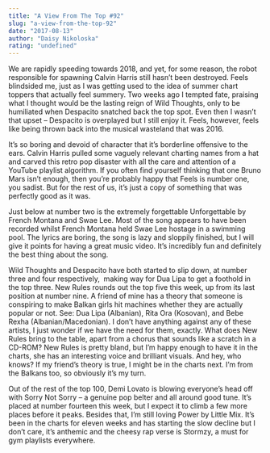 ```yaml
---
title: "A View From The Top #92"
slug: "a-view-from-the-top-92"
date: "2017-08-13"
author: "Daisy Nikoloska"
rating: "undefined"
---
```


We are rapidly speeding towards 2018, and yet, for some reason, the robot responsible for spawning Calvin Harris still hasn’t been destroyed. Feels blindsided me, just as I was getting used to the idea of summer chart toppers that actually feel summery. Two weeks ago I tempted fate, praising what I thought would be the lasting reign of Wild Thoughts, only to be humiliated when Despacito snatched back the top spot. Even then I wasn’t that upset – Despacito is overplayed but I still enjoy it. Feels, however, feels like being thrown back into the musical wasteland that was 2016.

It’s so boring and devoid of character that it’s borderline offensive to the ears. Calvin Harris pulled some vaguely relevant charting names from a hat and carved this retro pop disaster with all the care and attention of a YouTube playlist algorithm. If you often find yourself thinking that one Bruno Mars isn’t enough, then you’re probably happy that Feels is number one, you sadist. But for the rest of us, it’s just a copy of something that was perfectly good as it was.

Just below at number two is the extremely forgettable Unforgettable by French Montana and Swae Lee. Most of the song appears to have been recorded whilst French Montana held Swae Lee hostage in a swimming pool. The lyrics are boring, the song is lazy and sloppily finished, but I will give it points for having a great music video. It’s incredibly fun and definitely the best thing about the song.

Wild Thoughts and Despacito have both started to slip down, at number three and four respectively,  making way for Dua Lipa to get a foothold in the top three. New Rules rounds out the top five this week, up from its last position at number nine. A friend of mine has a theory that someone is conspiring to make Balkan girls hit machines whether they are actually popular or not. See: Dua Lipa (Albanian), Rita Ora (Kosovan), and Bebe Rexha (Albanian/Macedonian). I don’t have anything against any of these artists, I just wonder if we have the need for them, exactly. What does New Rules bring to the table, apart from a chorus that sounds like a scratch in a CD-ROM? New Rules is pretty bland, but I’m happy enough to have it in the charts, she has an interesting voice and brilliant visuals. And hey, who knows? If my friend’s theory is true, I might be in the charts next. I’m from the Balkans too, so obviously it’s my turn.

Out of the rest of the top 100, Demi Lovato is blowing everyone’s head off with Sorry Not Sorry – a genuine pop belter and all around good tune. It’s placed at number fourteen this week, but I expect it to climb a few more places before it peaks. Besides that, I’m still loving Power by Little Mix. It’s been in the charts for eleven weeks and has starting the slow decline but I don’t care, it’s anthemic and the cheesy rap verse is Stormzy, a must for gym playlists everywhere.
